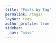 ```yaml
---
title: "Posts by Tag"
permalink: /tags/
layout: tags
author_profile: true
sidebar:
  nav: "navs"
---
```

